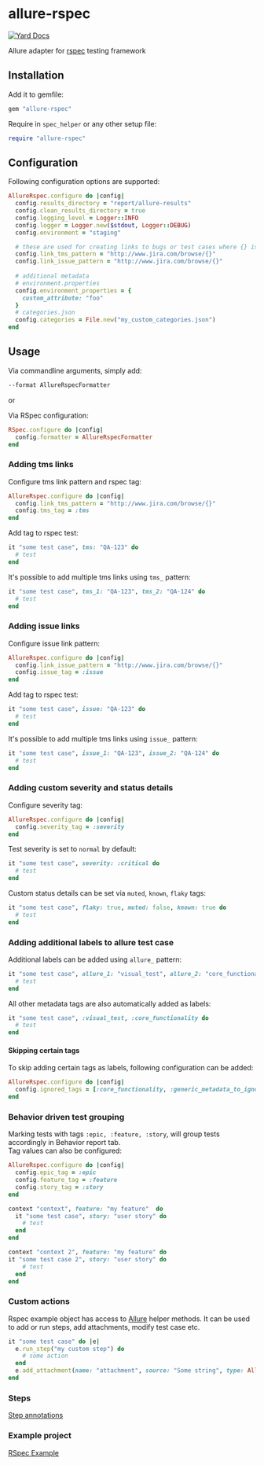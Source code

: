 # allure-rspec

[![Yard Docs](https://img.shields.io/badge/yard-docs-blue.svg)](https://www.rubydoc.info/gems/allure-rspec)

Allure adapter for [rspec](https://rspec.info/) testing framework

## Installation

Add it to gemfile:

```ruby
gem "allure-rspec"
```

Require in `spec_helper` or any other setup file:

```ruby
require "allure-rspec"
```

## Configuration

Following configuration options are supported:

```ruby
AllureRspec.configure do |config|
  config.results_directory = "report/allure-results"
  config.clean_results_directory = true
  config.logging_level = Logger::INFO
  config.logger = Logger.new($stdout, Logger::DEBUG)
  config.environment = "staging"

  # these are used for creating links to bugs or test cases where {} is replaced with keys of relevant items
  config.link_tms_pattern = "http://www.jira.com/browse/{}"
  config.link_issue_pattern = "http://www.jira.com/browse/{}"
  
  # additional metadata
  # environment.properties
  config.environment_properties = {
    custom_attribute: "foo"
  }
  # categories.json
  config.categories = File.new("my_custom_categories.json")
end
```

## Usage

Via commandline arguments, simply add:

```bash
--format AllureRspecFormatter
```

or

Via RSpec configuration:

```ruby
RSpec.configure do |config|
  config.formatter = AllureRspecFormatter
end
```

### Adding tms links

Configure tms link pattern and rspec tag:

```ruby
AllureRspec.configure do |config|
  config.link_tms_pattern = "http://www.jira.com/browse/{}"
  config.tms_tag = :tms
end
```

Add tag to rspec test:

```ruby
it "some test case", tms: "QA-123" do
  # test
end
```

It's possible to add multiple tms links using `tms_` pattern:

```ruby
it "some test case", tms_1: "QA-123", tms_2: "QA-124" do
  # test
end
```

### Adding issue links

Configure issue link pattern:

```ruby
AllureRspec.configure do |config|
  config.link_issue_pattern = "http://www.jira.com/browse/{}"
  config.issue_tag = :issue
end
```

Add tag to rspec test:

```ruby
it "some test case", issue: "QA-123" do
  # test
end
```

It's possible to add multiple tms links using `issue_` pattern:

```ruby
it "some test case", issue_1: "QA-123", issue_2: "QA-124" do
  # test
end
```

### Adding custom severity and status details

Configure severity tag:

```ruby
AllureRspec.configure do |config|
  config.severity_tag = :severity
end
```

Test severity is set to `normal` by default:

```ruby
it "some test case", severity: :critical do
  # test
end
```

Custom status details can be set via `muted`, `known`, `flaky` tags:

```ruby
it "some test case", flaky: true, muted: false, known: true do
  # test
end
```

### Adding additional labels to allure test case

Additional labels can be added using `allure_` pattern:

```ruby
it "some test case", allure_1: "visual_test", allure_2: "core_functionality" do
  # test
end
```

All other metadata tags are also automatically added as labels:

```ruby
it "some test case", :visual_test, :core_functionality do
  # test
end
```

#### Skipping certain tags

To skip adding certain tags as labels, following configuration can be added:

```ruby
AllureRspec.configure do |config|
  config.ignored_tags = [:core_functionality, :generic_metadata_to_ignore]
end
```

### Behavior driven test grouping

Marking tests with tags `:epic, :feature, :story`, will group tests accordingly in Behavior report tab.\
Tag values can also be configured:

```ruby
AllureRspec.configure do |config|
  config.epic_tag = :epic
  config.feature_tag = :feature
  config.story_tag = :story
end
```

```ruby
context "context", feature: "my feature"  do
  it "some test case", story: "user story" do
    # test
  end
end

context "context 2", feature: "my feature" do
it "some test case 2", story: "user story" do
    # test
  end
end
```

### Custom actions

Rspec example object has access to [Allure](https://www.rubydoc.info/github/allure-framework/allure-ruby/Allure) helper methods.
It can be used to add or run steps, add attachments, modify test case etc.

```ruby
it "some test case" do |e|
  e.run_step("my custom step") do
    # some action
  end
  e.add_attachment(name: "attachment", source: "Some string", type: Allure::ContentType::TXT)
end
```

### Steps

[Step annotations](../allure-ruby-commons/README.md#steps)

### Example project

[RSpec Example](https://github.com/allure-examples/allure-rspec-example)
